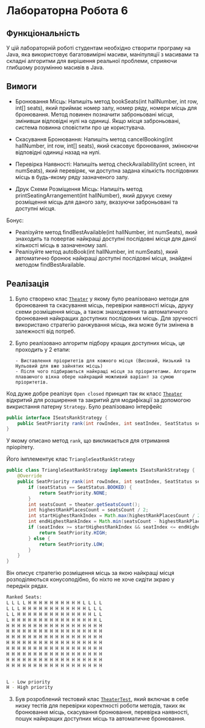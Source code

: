 # Лабораторна Робота 6

## Функціональність

У цій лабораторній роботі студентам необхідно створити програму на Java, яка використовує багатовимірні масиви, маніпуляції з масивами та складні алгоритми для вирішення реальної проблеми, сприяючи глибшому розумінню масивів в Java.

## Вимоги

-   Бронювання Місць: Напишіть метод bookSeats(int hallNumber, int row, int[] seats), який приймає номер залу, номер ряду, номери місць для бронювання. Метод повинен позначити заброньовані місця, змінивши відповідні нулі на одиниці. Якщо місця заброньовані, система повинна сповістити про це користувача.

-   Скасування Бронювання: Напишіть метод cancelBooking(int hallNumber, int row, int[] seats), який скасовує бронювання, змінюючи відповідні одиниці назад на нулі.

-   Перевірка Наявності: Напишіть метод checkAvailability(int screen, int numSeats), який перевіряє, чи доступна задана кількість послідовних місць в будь-якому ряду зазначеного залу.

-   Друк Схеми Розміщення Місць: Напишіть метод printSeatingArrangement(int hallNumber), який друкує схему розміщення місць для даного залу, вказуючи заброньовані та доступні місця.

Бонус:

-   Реалізуйте метод findBestAvailable(int hallNumber, int numSeats), який знаходить та повертає найкращі доступні послідовні місця для даної кількості місць в зазначеному залі.
-   Реалізуйте метод autoBook(int hallNumber, int numSeats), який автоматично бронює найкращі доступні послідовні місця, знайдені методом findBestAvailable.

## Реалізація

1.  Було створено клас [`Theater`](./lab6/src/main/java/com/example/Theater.java) у якому було реалізовано методи для бронювання та скасування місць, перевірки наявності місць, друку схеми розміщення місць, а також знаходження та автоматичного бронювання найкращих доступних послідовних місць. Для зручності використано стратегію ранжування місць, яка може бути змінена в залежності від потреб.

2.  Було реалізовано алгоритм підбору кращих доступних місць, це проходить у 2 етапи:

        - Виставлення пріоритетів для кожного місця (Високий, Низький та Нульовий для вже зайнятих місць)
        - Після чого підбираються найкращі місця за пріоритетами. Алгоритм плаваючого вікна обере найкращий можливий варіант за сумою пріоритетів.

Код дуже добре реалізує `Open closed` принцип так як класс [`Theater`](./lab6/src/main/java/com/example/Theater.java) відкритий для розширення та закритий для модифікації за допомогою викристання патерну `Strategy`.
Було реалізовано інтерфейс

```java
public interface ISeatsRankStrategy {
    public SeatPriority rank(int rowIndex, int seatIndex, SeatStatus seatStatus, ITheater theater);
}
```

У якому описано метод `rank`, що викликається для отримання пріорітету.

Його імплементує клас `TriangleSeatRankStrategy`

```java
public class TriangleSeatRankStrategy implements ISeatsRankStrategy {
    @Override
    public SeatPriority rank(int rowIndex, int seatIndex, SeatStatus seatStatus, ITheater theater) {
        if (seatStatus == SeatStatus.BOOKED) {
            return SeatPriority.NONE;
        }
        int seatsCount = theater.getSeatsCount();
        int highestRankPlacesCount = seatsCount / 2;
        int startHighestRankIndex = Math.max(highestRankPlacesCount / 2 - rowIndex, 0);
        int endHighestRankIndex = Math.min(seatsCount - highestRankPlacesCount / 2 + rowIndex - 1, seatsCount - 1);
        if (seatIndex >= startHighestRankIndex && seatIndex <= endHighestRankIndex) {
            return SeatPriority.HIGH;
        } else {
            return SeatPriority.LOW;
        }
    }
}
```

Він описує стратегію розміщення місць за якою найкращі місця розподіляються конусоподібно, бо ніхто не хоче сидіти зкраю у передніх рядах.

```bash
Ranked Seats:
L L L L H H H H H H H H H H L L L L
L L L H H H H H H H H H H H H L L L
L L H H H H H H H H H H H H H H L L
L H H H H H H H H H H H H H H H H L
H H H H H H H H H H H H H H H H H H
H H H H H H H H H H H H H H H H H H
H H H H H H H H H H H H H H H H H H
H H H H H H H H H H H H H H H H H H
H H H H H H H H H H H H H H H H H H
H H H H H H H H H H H H H H H H H H
H H H H H H H H H H H H H H H H H H
H H H H H H H H H H H H H H H H H H


L - Low priority
H - High priority
```

3.  Був розроблений тестовий клас [`TheaterTest`](./lab6/src/test/java/com/example/TheaterTest.java), який включає в себе низку тестів для перевірки коректності роботи методів, таких як бронювання місць, скасування бронювання, перевірка наявності, пошук найкращих доступних місць та автоматичне бронювання.
